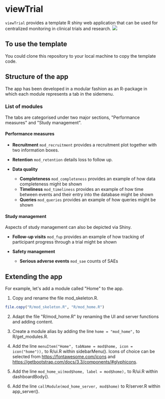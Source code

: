 
<!-- README.md is generated from README.Rmd. Please edit that file -->

# viewTrial

`viewTrial` provides a template R shiny web application that can be used for centralized monitoring in clinical trials and research. 
[![](https://img.shields.io/badge/DOI-10.1186/s12874--023--01902--y-blue.svg)](https://bmcmedresmethodol.biomedcentral.com/articles/10.1186/s12874-023-01902-y)

## To use the template
You could clone this repository to your local machine to copy the template code. 

## Structure of the app

The app has been developed in a modular fashion as an R-package in which each module represents a tab in the sidemenu. 

### List of modules

The tabs are categorised under two major sections, "Performance measures" and "Study management". 

#### Performance measures

-   **Recruitment** `mod_recruitment` provides a recruitment plot
    together with two information boxes.

-   **Retention** `mod_retention` details loss to follow up.

-   **Data quality**

    -   **Completeness** `mod_completeness` provides an example of how
        data completeness might be shown
    -   **Timeliness** `mod_timeliness` provides an example of how time
        between events and their entry into the database might be shown
    -   **Queries** `mod_queries` provides an example of how queries
        might be shown

#### Study management

Aspects of study management can also be depicted via Shiny.

-   **Follow-up visits** `mod_fup` provides an example of how tracking
    of participant progress through a trial might be shown

-   **Safety management**

    -   **Serious adverse events** `mod_sae` counts of SAEs

## Extending the app

For example, let's add a module called "Home" to the app. 

1. Copy and rename the file mod_skeleton.R. 

```r
file.copy("R/mod_skeleton.R", "R/mod_home.R")
```

2. Adapt the file "R/mod_home.R" by renaming the UI and server functions and adding content.

3. Create a module alias by adding the line `home = "mod_home",` to R/get_modules.R. 

4. Add the line `menuItem("Home", tabName = mod$home, icon = icon("home")),` to R/ui.R within sidebarMenu().                                          Icons of choice can be selected from https://fontawesome.com/icons and https://getbootstrap.com/docs/3.3/components/#glyphicons.

5. Add the line `mod_home_ui(mod$home, label = mod$home),` to R/ui.R within dashboardBody().

6. Add the line `callModule(mod_home_server, mod$home)` to R/server.R within app_server().



